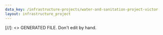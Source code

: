 ```yaml
---
data_key: /infrastructure-projects/water-and-sanitation-project-victor
layout: infrastructure_project
---
```

[//]: <> GENERATED FILE. Don't edit by hand.